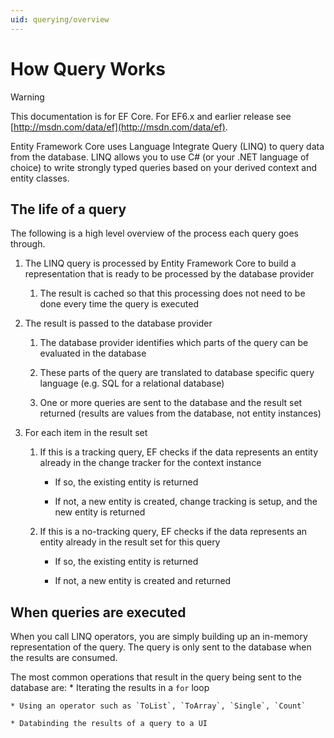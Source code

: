 ```yaml
---
uid: querying/overview
---
```

# How Query Works

> [!WARNING]
> This documentation is for EF Core. For EF6.x and earlier release see [http://msdn.com/data/ef](http://msdn.com/data/ef).

Entity Framework Core uses Language Integrate Query (LINQ) to query data from the database. LINQ allows you to use C# (or your .NET language of choice) to write strongly typed queries based on your derived context and entity classes.

## The life of a query

The following is a high level overview of the process each query goes through.

1. The LINQ query is processed by Entity Framework Core to build a representation that is ready to be processed by the database provider

   1. The result is cached so that this processing does not need to be done every time the query is executed

2. The result is passed to the database provider

   1. The database provider identifies which parts of the query can be evaluated in the database

   2. These parts of the query are translated to database specific query language (e.g. SQL for a relational database)

   3. One or more queries are sent to the database and the result set returned (results are values from the database, not entity instances)

3. For each item in the result set

   1. If this is a tracking query, EF checks if the data represents an entity already in the change tracker for the context instance

      * If so, the existing entity is returned

      * If not, a new entity is created, change tracking is setup, and the new entity is returned

   2. If this is a no-tracking query, EF checks if the data represents an entity already in the result set for this query

      * If so, the existing entity is returned

      * If not, a new entity is created and returned

## When queries are executed

When you call LINQ operators, you are simply building up an in-memory representation of the query. The query is only sent to the database when the results are consumed.

The most common operations that result in the query being sent to the database are:
    * Iterating the results in a `for` loop

    * Using an operator such as `ToList`, `ToArray`, `Single`, `Count`

    * Databinding the results of a query to a UI
